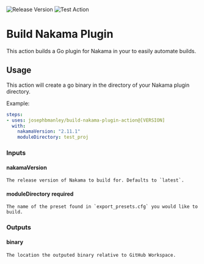 ![Release Version](https://img.shields.io/github/v/release/josephbmanley/build-nakama-plugin-action) ![Test Action](https://github.com/josephbmanley/build-nakama-plugin-action/workflows/Test%20Action/badge.svg)

# Build Nakama Plugin
This action builds a Go plugin for Nakama in your to easily automate builds.

## Usage

This action will create a go binary in the directory of your Nakama plugin directory.

Example:

```yaml
steps:
- uses: josephbmanley/build-nakama-plugin-action@[VERSION]
  with:
    nakamaVersion: "2.11.1"
    moduleDirectory: test_proj
```

### Inputs

#### nakamaVersion

    The release version of Nakama to build for. Defaults to `latest`.

#### moduleDirectory **required**

    The name of the preset found in `export_presets.cfg` you would like to build.

### Outputs

#### binary

    The location the outputed binary relative to GitHub Workspace.
